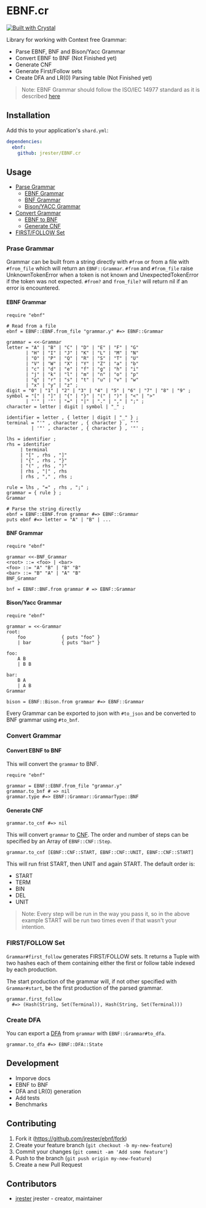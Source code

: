 # EBNF.cr

[![Built with Crystal](https://img.shields.io/badge/built%20with-crystal-000000.svg?style=flat-square)](https://crystal-lang.org/)

Library for working with Context free Grammar:
* Parse EBNF, BNF and Bison/Yacc Grammar
* Convert EBNF to BNF (Not Finished yet)
* Generate CNF
* Generate First/Follow sets
* Create DFA and LR(0) Parsing table (Not Finished yet)


> Note:
> EBNF Grammar should follow the ISO/IEC 14977 standard as it is described [here](https://www.cl.cam.ac.uk/~mgk25/iso-14977.pdf)

## Installation

Add this to your application's `shard.yml`:

```yaml
dependencies:
  ebnf:
    github: jrester/EBNF.cr
```

## Usage

* [Parse Grammar](#parsing)
  - [EBNF Grammar](#parsing-ebnf)
  - [BNF Grammar](#parsing-bnf)
  - [Bison/YACC Grammar](#parsing-bison-yacc)
* [Convert Grammar](#convert)
  - [EBNF to BNF](#ebnf-to-bnf)
  - [Generate CNF](#cnf)
* [FIRST/FOLLOW Set](#first-follow)

<a name="parsing"/>

### Prase Grammar

Grammar can be built from a string directly with `#from` or from a file with `#from_file` which will return an `EBNF::Grammar`.
`#from` and `#from_file` raise UnknownTokenError when a token is not known and UnexpectedTokenError if the token was not expected.
`#from?` and `from_file?` will return nil if an error is encountered.


<a name="parsing-ebnf"/>


#### EBNF Grammar


```crystal
require "ebnf"

# Read from a file
ebnf = EBNF::EBNF.from_file "grammar.y" #=> EBNF::Grammar

grammar = <<-Grammar
letter = "A" | "B" | "C" | "D" | "E" | "F" | "G"
       | "H" | "I" | "J" | "K" | "L" | "M" | "N"
       | "O" | "P" | "Q" | "R" | "S" | "T" | "U"
       | "V" | "W" | "X" | "Y" | "Z" | "a" | "b"
       | "c" | "d" | "e" | "f" | "g" | "h" | "i"
       | "j" | "k" | "l" | "m" | "n" | "o" | "p"
       | "q" | "r" | "s" | "t" | "u" | "v" | "w"
       | "x" | "y" | "z" ;
digit = "0" | "1" | "2" | "3" | "4" | "5" | "6" | "7" | "8" | "9" ;
symbol = "[" | "]" | "{" | "}" | "(" | ")" | "<" | ">"
       | "'" | '"' | "=" | "|" | "." | "," | ";" ;
character = letter | digit | symbol | "_" ;

identifier = letter , { letter | digit | "_" } ;
terminal = "'" , character , { character } , "'"
         | '"' , character , { character } , '"' ;

lhs = identifier ;
rhs = identifier
     | terminal
     | "[" , rhs , "]"
     | "{" , rhs , "}"
     | "(" , rhs , ")"
     | rhs , "|" , rhs
     | rhs , "," , rhs ;

rule = lhs , "=" , rhs , ";" ;
grammar = { rule } ;
Grammar

# Parse the string directly
ebnf = EBNF::EBNF.from grammar #=> EBNF::Grammar
puts ebnf #=> letter = "A" | "B" | ...
```

<a name="parsing-bnf"/>

#### BNF Grammar


```crystal
require "ebnf"

grammar <<-BNF_Grammar
<root> ::= <foo> | <bar>
<foo> ::= "A" "B" | "B" "B"
<bar> ::= "B" "A" | "A" "B"
BNF_Grammar

bnf = EBNF::BNF.from grammar # => EBNF::Grammar
```

<a name="parsing-bison-yacc"/>

#### Bison/Yacc Grammar

```crystal
require "ebnf"

grammar = <<-Grammar
root:
    foo             { puts "foo" }
    | bar           { puts "bar" }

foo:
    A B
    | B B

bar:
    B A
    | A B
Grammar

bison = EBNF::Bison.from grammar #=> EBNF::Grammar
```

Every Grammar can be exported to json with `#to_json`
and be converted to BNF grammar using `#to_bnf`.


<a name="convert"/>

### Convert Grammar

<a name="ebnf-to-bnf"/>

#### Convert EBNF to BNF

This will convert the `grammar` to BNF.

```crystal
require "ebnf"

grammar = EBNF::EBNF.from_file "grammar.y"
grammar.to_bnf # => nil
grammar.type #=> EBNF::Grammar::GrammarType::BNF
```

#### Generate CNF

```crystal
grammar.to_cnf #=> nil
```

This will convert `grammar` to [CNF](htpps://https://en.wikipedia.org/wiki/Chomsky_normal_form). The order and number of steps can be specified by an Array of `EBNF::CNF::Step`.

```crystal
grammar.to_cnf [EBNF::CNF::START, EBNF::CNF::UNIT, EBNF::CNF::START]
```

This will run frist START, then UNIT and again START. The default order is:
* START
* TERM
* BIN
* DEL
* UNIT

> Note: Every step will be run in the way you pass it, so in the above example START will be run two times even if that wasn't your intention.


<a name="first-follow"/>

### FIRST/FOLLOW Set

`Grammar#first_follow` generates FIRST/FOLLOW sets. It returns a Tuple with two hashes each of them containing either the first or follow table indexed by each production.

The start production of the grammar will, if not other specified with `Grammar#start`,
be the first production of the parsed grammar.

```crystal
grammar.first_follow
  #=> (Hash(String, Set(Terminal)), Hash(String, Set(Terminal)))
```

### Create DFA

You can export a [DFA](https://en.wikipedia.org/wiki/Deterministic_finite_automaton) from `grammar` with `EBNF::Grammar#to_dfa`.

```crystal
grammar.to_dfa #=> EBNF::DFA::State
```

## Development

* Imporve docs
* EBNF to BNF
* DFA and LR(0) generation
* Add tests
* Benchmarks

## Contributing

1. Fork it (<https://github.com/jrester/ebnf/fork>)
2. Create your feature branch (`git checkout -b my-new-feature`)
3. Commit your changes (`git commit -am 'Add some feature'`)
4. Push to the branch (`git push origin my-new-feature`)
5. Create a new Pull Request

## Contributors

- [jrester](https://github.com/jrester) jrester - creator, maintainer

